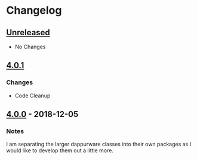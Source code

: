 # Changelog

## [Unreleased]
- No Changes

## [4.0.1]
### Changes
- Code Cleanup

## [4.0.0] - 2018-12-05
### Notes
I am separating the larger dappurware classes into their own packages as I would like to develop them out a little more.

[Unreleased]: https://github.com/dappur/dappurware-oauth2/compare/v4.0.1...HEAD
[4.0.1]: https://github.com/dappur/dappurware-oauth2/releases/tag/v4.0.1
[4.0.0]: https://github.com/dappur/dappurware-oauth2/releases/tag/v4.0.0